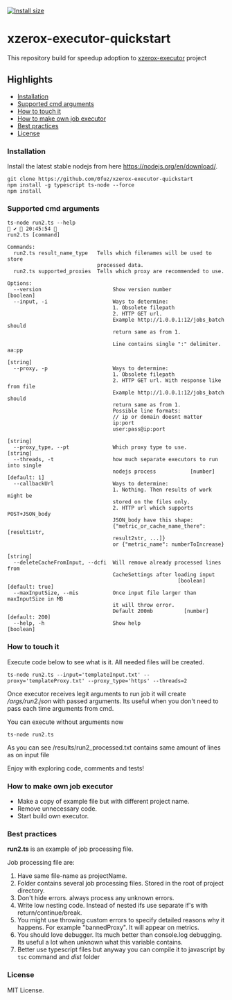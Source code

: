 [![Install size](https://packagephobia.com/badge?p=xzerox-executor-quickstart)](https://packagephobia.com/result?p=xzerox-executor-quickstart)

# xzerox-executor-quickstart

This repository build for speedup adoption to [xzerox-executor](https://github.com/0fuz/xzerox-executor) project

## Highlights

- [Installation](#installation)
- [Supported cmd arguments](#supported-cmd-arguments)
- [How to touch it](#how-to-touch-it)
- [How to make own job executor](#how-to-make-own-job-executor)
- [Best practices](#best-practices)
- [License](#license)

### Installation
Install the latest stable nodejs from here https://nodejs.org/en/download/.

```
git clone https://github.com/0fuz/xzerox-executor-quickstart
npm install -g typescript ts-node --force
npm install
```

### Supported cmd arguments
```
ts-node run2.ts --help                                                                            ✔  20:45:54  
run2.ts [command]

Commands:
  run2.ts result_name_type   Tells which filenames will be used to store
                             processed data.
  run2.ts supported_proxies  Tells which proxy are recommended to use.

Options:
  --version                       Show version number                  [boolean]
  --input, -i                     Ways to determine:
                                  1. Obsolete filepath
                                  2. HTTP GET url.
                                  Example http://1.0.0.1:12/jobs_batch  should
                                  return same as from 1.

                                  Line contains single ":" delimiter. aa:pp
                                                                        [string]
  --proxy, -p                     Ways to determine:
                                  1. Obsolete filepath
                                  2. HTTP GET url. With response like from file
                                  Example http://1.0.0.1:12/jobs_batch  should
                                  return same as from 1.
                                  Possible line formats:
                                  // ip or domain doesnt matter
                                  ip:port
                                  user:pass@ip:port
                                                                        [string]
  --proxy_type, --pt              Which proxy type to use.              [string]
  --threads, -t                   how much separate executors to run into single
                                  nodejs process           [number] [default: 1]
  --callbackUrl                   Ways to determine:
                                  1. Nothing. Then results of work might be
                                  stored on the files only.
                                  2. HTTP url which supports POST+JSON_body
                                  JSON_body have this shape:
                                  {"metric_or_cache_name_there": [result1str,
                                  result2str, ...]}
                                  or {"metric_name": numberToIncrease}
                                                                        [string]
  --deleteCacheFromInput, --dcfi  Will remove already processed lines from
                                  CacheSettings after loading input
                                                       [boolean] [default: true]
  --maxInputSize, --mis           Once input file larger than maxInputSize in MB
                                  it will throw error.
                                  Default 200mb          [number] [default: 200]
  --help, -h                      Show help                            [boolean]

```

### How to touch it

Execute code below to see what is it. All needed files will be created.
```
ts-node run2.ts --input='templateInput.txt' --proxy='templateProxy.txt' --proxy_type='https' --threads=2
```
Once executor receives legit arguments to run job it will create */args/run2.json* with passed arguments. 
Its useful when you don't need to pass each time arguments from cmd.

You can execute without arguments now
```
ts-node run2.ts
```

As you can see /results/run2_processed.txt contains same amount of lines as on input file

Enjoy with exploring code, comments and tests!

### How to make own job executor

- Make a copy of example file but with different project name.
- Remove unnecessary code.
- Start build own executor.

### Best practices
**run2.ts** is an example of job processing file.

Job processing file are:

1. Have same file-name as projectName.
1. Folder contains several job processing files. Stored in the root of project directory.
1. Don't hide errors. always process any unknown errors.
1. Write low nesting code. Instead of nested ifs use separate if's with return/continue/break.
1. You might use throwing custom errors to specify detailed reasons why it happens. For example "bannedProxy". It will appear on metrics.
1. You should love debugger. Its much better than console.log debugging. Its useful a lot when unknown what this variable contains.
1. Better use typescript files but anyway you can compile it to javascript by ``tsc`` command and *dist* folder

### License
MIT License.